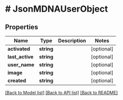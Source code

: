# # JsonMDNAUserObject

## Properties

Name | Type | Description | Notes
------------ | ------------- | ------------- | -------------
**activated** | **string** |  | [optional]
**last_active** | **string** |  | [optional]
**user_name** | **string** |  | [optional]
**image** | **string** |  | [optional]
**created** | **string** |  | [optional]

[[Back to Model list]](../../README.md#models) [[Back to API list]](../../README.md#endpoints) [[Back to README]](../../README.md)

